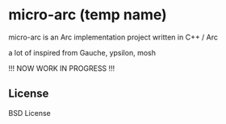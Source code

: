 # micro-arc (temp name)

micro-arc is an Arc implementation project written in C++ / Arc

a lot of inspired from Gauche, ypsilon, mosh

!!! NOW WORK IN PROGRESS !!!

## License

BSD License

